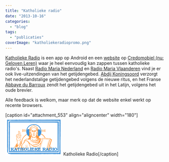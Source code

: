 ```yaml
---
title: "Katholieke radio"
date: "2013-10-16"
categories: 
  - "blog"
tags: 
  - "publicaties"
coverImage: "katholiekeradiopromo.png"
---
```


[Katholieke Radio](https://play.google.com/store/apps/details?id=net.credomobiel.katholiekeradio) is een app op Android en een [website](http://radio.gelovenleren.net) op [Credomobiel (nu: Geloven Leren)](http://gelovenleren.net/) waar je heel eenvoudig kan zappen tussen katholieke radio's. Naast [Radio Maria Nederland](http://www.radiomaria.nl/) en [Radio Maria Vlaanderen](http://www.radiomaria.be/) vind je er ook live-uitzendingen van het getijdengebed. [Abdij Koningsoord](http://www.koningsoord.org/getijden/) verzorgt het nederlandstalige getijdengebed volgens de nieuwe ritus, en het Franse [Abbaye du Barroux](http://www.barroux.org/fr/liturgie/ecoutez-nos-offices.html) zendt het getijdengebed uit in het Latijn, volgens het oude brevier.

Alle feedback is welkom, maar merk op dat de website enkel werkt op recente browsers.

\[caption id="attachment\_553" align="aligncenter" width="180"\][![Katholieke Radio](images/katholiekeradiopromo.png)](https://play.google.com/store/apps/details?id=net.credomobiel.katholiekeradio) Katholieke Radio\[/caption\]
